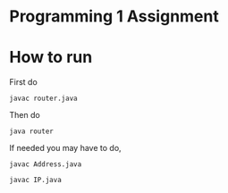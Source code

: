 # Programming 1 Assignment

# How to run
First do

```
javac router.java
```

Then do
```
java router
```
If needed you may have to do,
```
javac Address.java
```
```
javac IP.java
```

